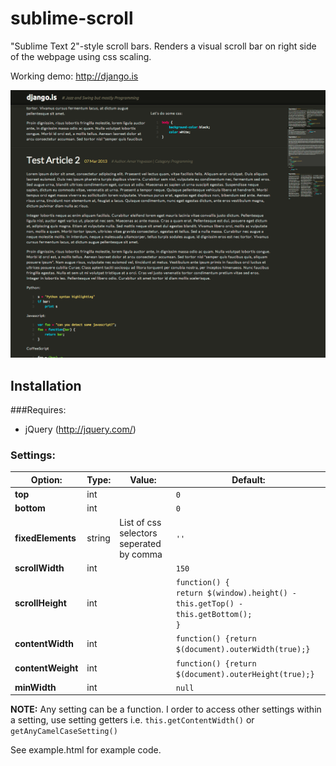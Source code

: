 sublime-scroll
====================

"Sublime Text 2"-style scroll bars. Renders a visual scroll bar on right side of the webpage using css scaling.

Working demo: http://django.is

![django.is screenshot](docs/django.is.png)

## Installation

###Requires:

* jQuery (http://jquery.com/)

### Settings:
Option:            | Type:  | Value: | Default:
------------------ | ------ | ------ | --------
__top__            | int    |        | `0`
__bottom__         | int    |        | `0`
__fixedElements__  | string | List of css selectors seperated by comma | `''`
__scrollWidth__    | int    |        | `150`
__scrollHeight__   | int    |        | `function() {`<br>`return $(window).height() - this.getTop() - this.getBottom();`<br>`}`
__contentWidth__   | int    |        | `function() {return $(document).outerWidth(true);}`
__contentWeight__  | int    |        | `function() {return $(document).outerHeight(true);}`
__minWidth__       | int    |        | `null`

__NOTE:__ Any setting can be a function. I order to access other settings within a setting, use setting getters i.e. `this.getContentWidth()` or `getAnyCamelCaseSetting()`


See example.html for example code.
